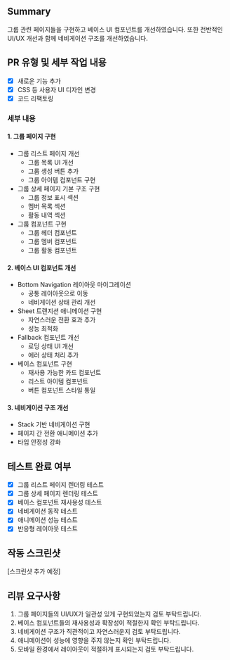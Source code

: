 ## Summary

그룹 관련 페이지들을 구현하고 베이스 UI 컴포넌트를 개선하였습니다. 또한 전반적인 UI/UX 개선과 함께 네비게이션 구조를 개선하였습니다.

## PR 유형 및 세부 작업 내용

- [x] 새로운 기능 추가
- [x] CSS 등 사용자 UI 디자인 변경
- [x] 코드 리팩토링

### 세부 내용

#### 1. 그룹 페이지 구현

- 그룹 리스트 페이지 개선
  - 그룹 목록 UI 개선
  - 그룹 생성 버튼 추가
  - 그룹 아이템 컴포넌트 구현
- 그룹 상세 페이지 기본 구조 구현
  - 그룹 정보 표시 섹션
  - 멤버 목록 섹션
  - 활동 내역 섹션
- 그룹 컴포넌트 구현
  - 그룹 헤더 컴포넌트
  - 그룹 멤버 컴포넌트
  - 그룹 활동 컴포넌트

#### 2. 베이스 UI 컴포넌트 개선

- Bottom Navigation 레이아웃 마이그레이션
  - 공통 레이아웃으로 이동
  - 네비게이션 상태 관리 개선
- Sheet 트랜지션 애니메이션 구현
  - 자연스러운 전환 효과 추가
  - 성능 최적화
- Fallback 컴포넌트 개선
  - 로딩 상태 UI 개선
  - 에러 상태 처리 추가
- 베이스 컴포넌트 구현
  - 재사용 가능한 카드 컴포넌트
  - 리스트 아이템 컴포넌트
  - 버튼 컴포넌트 스타일 통일

#### 3. 네비게이션 구조 개선

- Stack 기반 네비게이션 구현
- 페이지 간 전환 애니메이션 추가
- 타입 안정성 강화

## 테스트 완료 여부

- [x] 그룹 리스트 페이지 렌더링 테스트
- [x] 그룹 상세 페이지 렌더링 테스트
- [x] 베이스 컴포넌트 재사용성 테스트
- [x] 네비게이션 동작 테스트
- [x] 애니메이션 성능 테스트
- [x] 반응형 레이아웃 테스트

## 작동 스크린샷

[스크린샷 추가 예정]

## 리뷰 요구사항

1. 그룹 페이지들의 UI/UX가 일관성 있게 구현되었는지 검토 부탁드립니다.
2. 베이스 컴포넌트들의 재사용성과 확장성이 적절한지 확인 부탁드립니다.
3. 네비게이션 구조가 직관적이고 자연스러운지 검토 부탁드립니다.
4. 애니메이션이 성능에 영향을 주지 않는지 확인 부탁드립니다.
5. 모바일 환경에서 레이아웃이 적절하게 표시되는지 검토 부탁드립니다.
